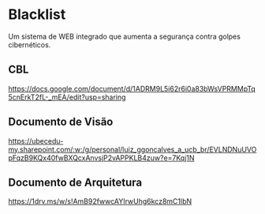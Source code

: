 # Blacklist
Um sistema de WEB integrado que aumenta a segurança contra golpes cibernéticos.

## CBL
https://docs.google.com/document/d/1ADRM9L5i62r6i0a83bWsVPRMMpTq5cnErkT2fL-_mEA/edit?usp=sharing

## Documento de Visão
https://ubecedu-my.sharepoint.com/:w:/g/personal/luiz_ggoncalves_a_ucb_br/EVLNDNuUVOpFqzB9KQx40fwBXQcxAnvsjP2vAPPKLB4zuw?e=7Kqj1N

## Documento de Arquitetura
https://1drv.ms/w/s!AmB92fwwcAYIrwUhg6kcz8mC1lbN
